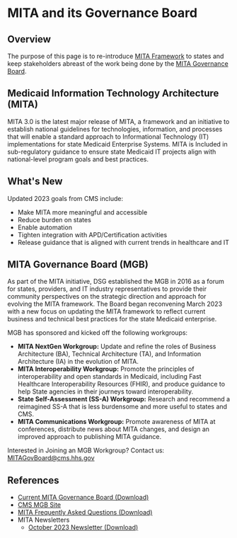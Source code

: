 # MITA and its Governance Board

## Overview

The purpose of this page is to re-introduce [MITA Framework](https://www.medicaid.gov/medicaid/data-systems/medicaid-information-technology-architecture/medicaid-information-technology-architecture-framework/index.html) to states and keep stakeholders abreast of the work being done by the [MITA Governance Board](https://www.medicaid.gov/medicaid/data-systems/medicaid-information-technology-architecture/medicaid-information-technology-architecture-governance-board-overview/index.html). 

## Medicaid Information Technology Architecture (MITA)

MITA 3.0 is the latest major release of MITA, a framework and an initiative to establish national guidelines for technologies, information, and processes that will enable a standard approach to Informational Technology (IT) implementations for state Medicaid Enterprise Systems. MITA is Included in sub-regulatory guidance to ensure state Medicaid IT projects align with national-level program goals and best practices.

## What's New

Updated 2023 goals from CMS include:
- Make MITA more meaningful and accessible 
- Reduce burden on states 
- Enable automation 
- Tighten integration with APD/Certification activities 
- Release guidance that is aligned with current trends in healthcare and IT

## MITA Governance Board (MGB)

As part of the MITA initiative, DSG established the MGB in 2016 as a forum for states, providers, and IT industry representatives to provide their community perspectives on the strategic direction and approach for evolving the MITA framework.  The Board began reconvening March 2023 with a new focus on updating the MITA framework to reflect current business and technical best practices for the state Medicaid enterprise.

MGB has sponsored and kicked off the following workgroups:
- **MITA NextGen Workgroup:** Update and refine the roles of Business Architecture (BA), Technical Architecture (TA), and Information Architecture (IA) in the evolution of MITA.
- **MITA Interoperability Workgroup:** Promote the principles of interoperability and open standards in Medicaid, including Fast Healthcare Interoperability Resources (FHIR), and produce guidance to help State agencies in their journeys toward interoperability.
- **State Self-Assessment (SS-A) Workgroup:** Research and recommend a reimagined SS-A that is less burdensome and more useful to states and CMS.
- **MITA Communications Workgroup:** Promote awareness of MITA at conferences, distribute news about MITA changes, and design an improved approach to publishing MITA guidance.

Interested in Joining an MGB Workgroup? Contact us: <MITAGovBoard@cms.hhs.gov>

## References

- [Current MITA Governance Board (Download)](https://github.com/CMSgov/Medicaid-Information-Technology-Architecture-MITA/MITA/MITA_MGBMemberList_FFY2023.pdf)
- [CMS MGB Site](https://www.medicaid.gov/medicaid/data-systems/medicaid-information-technology-architecture/medicaid-information-technology-architecture-governance-board-overview/index.html)
- [MITA Frequently Asked Questions (Download)](https://cmsbox.app.box.com/index.php?rm=box_download_shared_file&shared_name=9lduavfqsdf9foo8meji8d1svv9lafod&file_id=f_1338125648504)
- MITA Newsletters
  - [October 2023 Newsletter (Download)](https://cmsbox.app.box.com/index.php?rm=box_download_shared_file&shared_name=zku8uve0gk1hpc551iij0j80ydgfssen&file_id=f_1338129115196)
